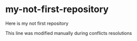 # my-not-first-repository
Here is my not first repository

This line was modified manually during conflicts resolutions
